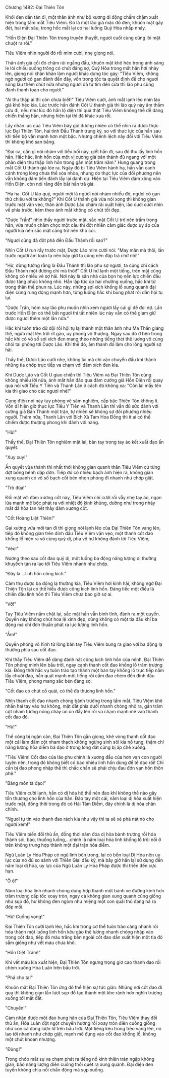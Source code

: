 




Chương 1482: Đại Thiên Tôn


Khói đen dần tán đi, một thân ảnh như bộ xương di động chầm chậm xuất hiện trong tầm mắt Tiêu Viêm. Đó là một lão già mặc đồ đen, khuôn mặt gầy đét, hai mắt sâu, trong hốc mắt lại có hai luồng Quỷ Hỏa nhấp nháy.

"Hồn Điện Đại Thiên Tôn trong truyền thuyết, ngươi cuối cùng cũng lòi mặt chuột ra rồi."

Tiêu Viêm nhìn người đó rồi mỉm cười, nhẹ giọng nói.

Thân ảnh già cỗi đó chậm rãi ngẩng đầu, khuôn mặt khô héo trong ánh sáng le lói chiếu xuống trông có chút đáng sợ, Quỷ Hỏa trong mắt hắn hơi nhảy lên, giọng nói khàn khàn làm người khác dựng tóc gáy: "Tiêu Viêm, không ngờ ngươi có gan đánh đến đây, vốn trong tộc ta quyết định để cho ngươi sống lâu thêm chút nữa nhưng ngươi đã tự tìm đến cửa thì lão phu cũng đành thành toàn cho ngươi."

"Ai thu thập ai thì còn chưa biết!" Tiêu Viêm cười, ánh mắt lạnh lẽo nhìn lão giả khô héo kia. Lúc trước hắn đánh Cốt U thánh giả thì lão quỷ này âm thầm cứu đi, nếu như lúc đó hắn lộ diện thì quả thật Tiêu Viêm không thể dễ dàng chiến thắng hắn, nhưng hiện tại thì đã khác xưa rồi.

Lấy nhãn lực của Tiêu Viêm bây giờ đương nhiên có thể nhìn ra được thực lực Đại Thiên Tôn, hai tinh Đấu Thánh trung kỳ, so với thực lực của hắn sau khi tiến bộ vẫn mạnh hơn một bậc. Nhưng chênh lệch này đối với Tiêu Viêm thì không khó san bằng.

"Đại ca, cần gì nói nhảm với tiểu bối này, giết hắn đi, sau đó thu lấy linh hồn hắn. Hắc hắc, linh hồn của một vị cường giả bán thánh đủ ngang với một phân điện thu thập linh hồn trong gần một trăm năm." Hung quang trong mắt Cốt U thánh giả lóe ra. Ngày đó bị Tiêu Viêm hành hạ, hắn vẫn canh cánh trong lòng chưa thể xóa nhòa, nhưng do thực lực của đối phương nên vẫn không dám tiến đánh lấy lại danh dự. Hiện tại Tiêu Viêm dám xông vào Hồn Điện, còn nói rằng đến bắt hắn trả giá.

"Ha ha. Cốt U lão quỷ, ngươi mới là người nói nhảm nhiều đó, ngươi có gan thử chiêu với ta không?" Khi Cốt U thánh giả vừa nói xong thì không gian trước mặt vặn vẹo, thân ảnh Dược Lão chậm rãi xuất hiện, lão cười cười nhìn về phía trước, kèm theo ánh mắt không có chút tốt đẹp.

"Dược Trần!" nhìn thấy người trước mặt, sắc mặt Cốt U trở nên trầm trọng hẳn, vừa muốn châm chọc một câu thì đột nhiên cảm giác được uy áp của người kia nên sắc mặt càng trở nên khó coi.

"Ngươi cũng đã đột phá đến Đấu Thánh rồi sao?"

Nhìn Cốt U run rẩy trước mặt, Dược Lão mỉm cười nói: "May mắn mà thôi, lần trước ngươi ám toán ta nên bây giờ ta cũng nên đáp trả chứ nhỉ!"

"Hừ, đừng tưởng rằng là Đấu Thánh thì lão phu sợ ngươi, ta cũng chỉ cách Đấu Thánh một đường chỉ mà thôi!" Cốt U hừ lạnh một tiếng, trên mặt cũng không có nhiều vẻ sợ hãi. Nơi này là sân nhà của bọn họ nên lực chiến đấu được tăng phúc không nhỏ. Hắn lập tức úp hai chưởng xuống, hắc khí từ trong thân thể phun ra. Lúc này, những sợi xích khổng lồ xung quanh đại điện cũng rung động mạnh hơn, từng luồng hắc khí bùng phát rồi dần hội tụ lại.

"Dược Trần, hôm nay lão phu muốn nhìn xem ngươi lấy cái gì để đòi nợ. Lần trước Hồn Điện có thể bắt ngươi thì tất nhiên lúc này vẫn có thể giam giữ được ngươi thêm một lần nữa."

Hắc khí tuôn trào dữ dội rồi hội tụ lại thành một thân ảnh như Ma Thần giáng thế, ngửa mặt lên trời rít gào, uy phong vô thượng. Ngay sau đó ở bên trong hắc khí có vô số sợi xích đen mang theo những tiếng thét thê lương vô cùng chói tai phóng tới Dược Lão. Khí thế đó, âm thanh đó làm cho lòng người sợ hãi.

Thấy thế, Dược Lão cười nhẹ, không lùi mà chỉ vận chuyển đấu khí thành những tia chớp trực tiếp va chạm với đám xích đen kia.

Khi Dược Lão và Cốt U giao chiến thì Tiêu Viêm và Đại Thiên Tôn cũng không nhiều lời nữa, ánh mắt hắn đảo qua đám cường giả Hồn Điện rồi quay qua nói với Tiểu Y Tiên và Thanh Lân ở cách đó không xa: "Còn lại mấy tên kia thì giao cho các ngươi nhé!"

Cung điện nơi này tuy phòng vệ sâm nghiêm, cấp bậc Thiên Tôn không ít. Vốn dĩ hiện giờ thực lực Tiểu Y Tiên và Thanh Lân thì vẫn đủ sức đánh với cường giả Bán Thánh một trận, tự nhiên sẽ không sợ đối phương nhiều người. Thêm nữa, Thanh Lân với Bích Xà Tam Hoa Đồng thì ít ai có thể chiếm được thượng phong khi đánh với nàng.

"Hừ!"

Thấy thế, Đại Thiên Tôn nghiêm mặt lại, bàn tay trong tay áo kết xuất đạo ấn quyết.

"Xuy xuy!"

Ấn quyết vừa thành thì nhất thời không gian quanh thân Tiêu Viêm cứ từng đợt bồng bềnh dập dờn. Tiếp đó có nhiều bạch ảnh hiện ra, không gian xung quanh có vô số bạch cốt bén nhọn phóng đi nhanh như chớp giật.

"Trò đùa!"

Đối mặt với đám xương cốt này, Tiêu Viêm chỉ cười rồi vẫy nhẹ tay áo, ngọn lửa mạnh mẽ bộc phát ra với nhiệt độ kinh khủng, dường như trong nháy mắt đã hòa tan hết thảy đám xương cốt.

"Cốt Hoàng Liệt Thiên!"

Gai xương vừa mới tan đi thì giọng nói lạnh lẽo của Đại Thiên Tôn vang lên, tiếp đó không gian trên đỉnh đầu Tiêu Viêm vặn vẹo, một thanh cốt đao khổng lồ hiện ra vô cùng quỷ dị, phá vỡ hư không đánh tới Tiêu Viêm,

"Vèo!"

Nương theo sau cốt đao quỷ dị, một luồng ba động năng lượng dị thường khuyếch tán ra lao tới Tiêu Viêm nhanh như chớp.

"Đây là …linh hồn công kích."

Cảm thụ được ba động lạ thường kia, Tiêu Viêm hơi kinh hãi, không ngờ Đại Thiên Tôn lại có thể hiểu được công kích linh hồn. Đáng tiếc một điều là chiến đấu linh hồn thì Tiêu Viêm chưa bao giờ sợ ai.

"Vỡ!"

Tay Tiêu Viêm nắm chặt lại, sắc mặt hắn vẫn bình tĩnh, đánh ra một quyền. Quyền này không chút hoa lệ xinh đẹp, cũng không có một tia đấu khí ba động mà chỉ đơn thuần phát ra lực lượng linh hồn.

"Ầm!"

Quyền phong vô hình từ lòng bàn tay Tiêu Viêm bung ra giao với ba động lạ thường phía sau cốt đao.

Khi thấy Tiêu Viêm dễ dàng đánh nát công kích linh hồn của mình, Đại Thiên Tôn phóng mình lên bầu trời, ngay cạnh thanh cốt đao khổng lồ trăm trượng kia. Đồng thời hắc vụ tuôn trào tạo thành một bàn tay khổng lồ trực tiếp nắm lấy chuôi đao, hắn quát mạnh một tiếng rồi cầm đao chém đến đỉnh đầu Tiêu Viêm, phong mang sắc bén đáng sợ.

"Cốt đao có chút cổ quái, có thể đả thương linh hồn."

Nhìn thanh cốt đao nhanh chóng bành trướng trong tầm mắt, Tiêu Viêm khẽ nhấn hai tay vào hư không, mặt đất phía dưới nhanh chóng nhô ra, gần trăm cột nham tương nóng chảy ùn ùn đẩy lên rồi va chạm mạnh mẽ vào thanh cốt đao đó.

"Hừ!"

Thế công bị ngăn cản, Đại Thiên Tôn gằn giọng, khẽ vòng thanh cốt đao một cái làm đám cột nham thạch không ngừng sinh sôi kia nổ tung, thậm chí năng lượng hỏa diễm bá đạo ở trong lòng đất cũng bị áp chế xuống.

"Tiêu Viêm! Cốt đao của lão phu chính là xương đầu của hơn vạn con người luyện nên, trong đó không biết có bao nhiêu linh hồn dùng để tế đao rồi! Chỉ cần bị đao phong nhập thể thì chắc chắn sẽ phải chịu đau đớn vạn hồn thôn phệ."

"Bàng môn tà đạo!"

Tiêu Viêm cười lạnh, hắn có dị hỏa hộ thể nên đao khí không thể nào gây tổn thương cho linh hồn của hắn. Đảo tay một cái, năm loại dị hỏa xuất hiện trước mặt, đồng thời trong đó có Hải Tâm Diễm, đây chính là dị hỏa chân chính.

"Ngươi tự tin vào thanh đao rách kia như vậy thì ta sẽ xé phá nát nó cho ngươi xem!"

Tiêu Viêm biến đổi thủ ấn, đồng thời năm đóa dị hỏa bành trướng rồi hóa thành sói, báo, thuồng luồng,…chính là năm loại hỏa linh khổng lồ trôi nổi ở trên không trung hợp thành một đại trận hỏa diễm.

Ngũ Luân Ly Hỏa Pháp có ngũ linh bên trong, lại có bốn loại Dị Hỏa nên uy lực của nó đủ so sánh với Thiên Giai đấu kỹ, mà bây giờ hắn lại sử dụng đến năm loại dị hỏa, uy lực của Ngũ Luân Ly Hỏa Pháp được thi triển đến cực hạn.

"Ô ô!"

Năm loại hỏa linh nhanh chóng dung hợp thành một bánh xe đường kính hơn trăm trượng cấp tốc xoay tròn, ngay cả không gian xung quanh cũng giống như sụp đổ, hư không đen ngòm như miệng một con quái thú đang há ra đớp mồi.

"Hừ! Cuồng vọng!"

Đại Thiên Tôn cười lạnh lẽo, hắc khí trong cơ thể tuôn trào càng nhanh rồi hóa thành một luồng linh hồn kêu gào thê lương nhanh chóng nhập vào trong cốt đao, tiếp đó màu trắng bên ngoài cốt đao dần xuất hiện một tia đỏ sẫm giống như vết máu chưa khô.

"Hồn Diệt Trảm!"

Khi vết máu kia xuất hiện, Đại Thiên Tôn ngưng trọng giơ cao thanh đao rồi chém xuống Hỏa Luân trên bầu trời.

"Phá cho ta!"

Khuôn mặt Đại Thiên Tôn ửng đỏ thể hiện sự tức giận. Những nơi cốt đao đi qua thì không gian lần lượt sụp đổ tạo thành một khe rãnh hơn nghìn trượng xuống tới mặt đất.

"Chuyển!"

Cảm nhận được một đao hung hãn của Đại Thiên Tôn, Tiêu Viêm thay đổi thủ ấn, Hỏa Luân đột ngột chuyển hướng rồi xoay tròn điên cuồng giống như con cá đang lượn lờ trên bầu trời. Một tiếng kêu trong trẻo vang lên, nó lao tới nhanh như chớp giật, mạnh mẽ đụng vào cốt đao khổng lồ, không một chút khoan nhượng.

"Đùng!"

Trong chớp mắt sự va chạm phát ra tiếng nổ kinh thiên tràn ngập không gian, bão năng lượng điên cuồng thổi quét ra xung quanh. Đại điện đen tuyền không chịu nổi chấn động mà sụp xuống.




